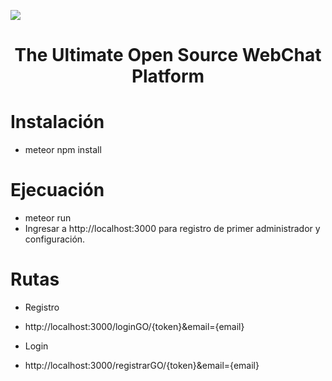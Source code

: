 
![](https://user-images.githubusercontent.com/551004/43643393-884b00a4-9701-11e8-94d8-14c46d1f3660.png)

<h1 align="center">
  The Ultimate Open Source WebChat Platform
</h1>

# Instalación

* meteor npm install

# Ejecuación

* meteor run
* Ingresar a http://localhost:3000 para registro de primer administrador y configuración.

# Rutas

* Registro
* http://localhost:3000/loginGO/{token}&email={email} 

* Login
* http://localhost:3000/registrarGO/{token}&email={email} 


